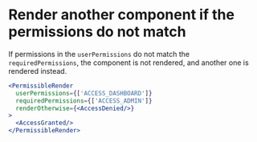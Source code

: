 # Render another component if the permissions do not match

If permissions in the `userPermissions` do not match the `requiredPermissions`, the component is not rendered, and another one is rendered instead. 

```jsx render
<PermissibleRender
  userPermissions={['ACCESS_DASHBOARD']}
  requiredPermissions={['ACCESS_ADMIN']}
  renderOtherwise={<AccessDenied/>}
>
  <AccessGranted/>
</PermissibleRender>
```
